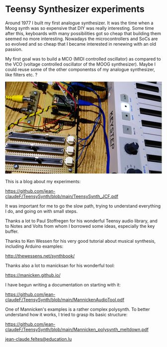# Teensy Synthesizer experiments
Around 1977 I built my first analogue synthesizer. It was the time when a Moog synth was so expensive that DIY was really interesting. Some time after this, keyboards with many possibilities got so cheap that building them seemed no more interesting. Nowadays the microcontrollers and SoCs are so evolved and so cheap that I became interested in renewing with an old passion.

My first goal was to build a MCO (MIDI controlled oscillator) as compared to the VCO (voltage controlled oscillator of the MOOG synthesizer). Maybe I could reuse some of the other componentss of my analogue synthesizer, like filters etc. ?

![Picture](/Synth.png)

This is a blog about my experiments:

https://github.com/jean-claudeF/TeensySynth/blob/main/TeensySynth_JCF.pdf

It was important for me to go the slow path, trying to understand everything I do, and going on with small steps.

Thanks a lot to Paul Stoffregen for his wonderful Teensy audio library, and to Notes and Volts from whom I borrowed some ideas, especially the key buffer.

Thanks to Ken Wessen for his very good tutorial about musical synthesis, including Arduino examples:

http://thewessens.net/synthbook/


Thanks also a lot to manicksan for his wonderful tool:

https://manicken.github.io/

I have begun writing a documentation on starting with it:

https://github.com/jean-claudeF/TeensySynth/blob/main/MannickenAudioTool.pdf


One of Mannicken's examples is a rather complex polysynth. To better understand how it works, I tried to grasp its basic structure:

https://github.com/jean-claudeF/TeensySynth/blob/main/Mannicken_polysynth_meltdown.pdf


jean-claude.feltes@education.lu

  
